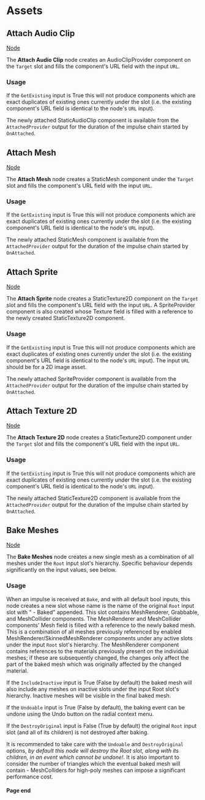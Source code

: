 # Assets

<!-- panels:start -->
<!-- div:title-panel -->
## Attach Audio Clip

<!-- div:right-panel -->
<!-- you can get the right directory from "allNodes.md" -->
[Node](./_template/nodes/Root/Assets/README.md#ProtoFlux.Runtimes.Execution.Nodes.FrooxEngine.Assets.AttachAudioClip ':include')

<!-- div:left-panel -->
The **Attach Audio Clip** node creates an AudioClipProvider component on
the `Target` slot and fills the component's URL field with the input
`URL`.

### Usage

If the `GetExisting` input is True this will not produce components
which are exact duplicates of existing ones currently under the slot
(i.e. the existing component's URL field is identical to the node's
`URL` input).

The newly attached StaticAudioClip component is available from the
`AttachedProvider` output for the duration of the impulse chain started
by `OnAttached`.
<!-- panels:end -->

<!-- panels:start -->
<!-- div:title-panel -->
## Attach Mesh

<!-- div:right-panel -->
<!-- you can get the right directory from "allNodes.md" -->
[Node](./_template/nodes/Root/Assets/README.md#ProtoFlux.Runtimes.Execution.Nodes.FrooxEngine.Assets.AttachMesh ':include')

<!-- div:left-panel -->
The **Attach Mesh** node creates a StaticMesh component under the
`Target` slot and fills the component's URL field with the input `URL`.

### Usage

If the `GetExisting` input is True this will not produce components
which are exact duplicates of existing ones currently under the slot
(i.e. the existing component's URL field is identical to the node's
`URL` input).

The newly attached StaticMesh component is available from the
`AttachedProvider` output for the duration of the impulse chain started
by `OnAttached`.
<!-- panels:end -->

<!-- panels:start -->
<!-- div:title-panel -->
## Attach Sprite

<!-- div:right-panel -->
<!-- you can get the right directory from "allNodes.md" -->
[Node](./_template/nodes/Root/Assets/README.md#ProtoFlux.Runtimes.Execution.Nodes.FrooxEngine.Assets.AttachSprite ':include')

<!-- div:left-panel -->
The **Attach Sprite** node creates a StaticTexture2D component on the
`Target` slot and fills the component's URL field with the input `URL`.
A SpriteProvider component is also created whose Texture field is filled
with a reference to the newly created StaticTexture2D component.

### Usage

If the `GetExisting` input is True this will not produce components
which are exact duplicates of existing ones currently under the slot
(i.e. the existing component's URL field is identical to the node's
`URL` input). The input `URL` should be for a 2D image asset.

The newly attached SpriteProvider component is available from the
`AttachedProvider` output for the duration of the impulse chain started
by `OnAttached`.
<!-- panels:end -->

<!-- panels:start -->
<!-- div:title-panel -->
## Attach Texture 2D

<!-- div:right-panel -->
<!-- you can get the right directory from "allNodes.md" -->
[Node](./_template/nodes/Root/Assets/README.md#ProtoFlux.Runtimes.Execution.Nodes.FrooxEngine.Assets.AttachTexture2D ':include')

<!-- div:left-panel -->
The **Attach Texture 2D** node creates a StaticTexture2D component under
the `Target` slot and fills the component's URL field with the input
`URL`.

### Usage

If the `GetExisting` input is True this will not produce components
which are exact duplicates of existing ones currently under the slot
(i.e. the existing component's URL field is identical to the node's
`URL` input).

The newly attached StaticTexture2D component is available from the
`AttachedProvider` output for the duration of the impulse chain started
by `OnAttached`.
<!-- panels:end -->

<!-- panels:start -->
<!-- div:title-panel -->
## Bake Meshes

<!-- div:right-panel -->
<!-- you can get the right directory from "allNodes.md" -->
[Node](./_template/nodes/Root/Assets/README.md#ProtoFlux.Runtimes.Execution.Nodes.FrooxEngine.Assets.BakeMeshes ':include')

<!-- div:left-panel -->
The **Bake Meshes** node creates a new single mesh as a combination of
all meshes under the `Root` input slot's hierarchy. Specific behaviour
depends significantly on the input values, see below.

### Usage

When an impulse is received at `Bake`, and with all default bool inputs,
this node creates a new slot whose name is the name of the original
`Root` input slot with " - Baked" appended. This slot contains
MeshRenderer, Grabbable, and MeshCollider components. The MeshRenderer
and MeshCollider components' Mesh field is filled with a reference to
the newly baked mesh. This is a combination of all meshes previously
referenced by enabled MeshRenderer/SkinnedMeshRenderer components under
any active slots under the input `Root` slot's hierarchy. The
MeshRenderer component contains references to the materials previously
present on the individual meshes; if these are subsequently changed, the
changes only affect the part of the baked mesh which was originally
affected by the changed material.

If the `IncludeInactive` input is True (False by default) the baked mesh
will also include any meshes on inactive slots under the input Root
slot's hierarchy. Inactive meshes will be visible in the final baked
mesh.

If the `Undoable` input is True (False by default), the baking event can
be undone using the Undo button on the radial context menu.

If the `DestroyOriginal` input is False (True by default) the original
`Root` input slot (and all of its children) is not destroyed after
baking.

It is recommended to take care with the `Undoable` and `DestroyOriginal`
options, *by default this node will destroy the </code>Root</code> slot,
along with its children, in an event which cannot be undone!*. It is
also important to consider the number of triangles which the eventual
baked mesh will contain - MeshColliders for high-poly meshes can impose
a significant performance cost.
<!-- panels:end -->

#### Page end
